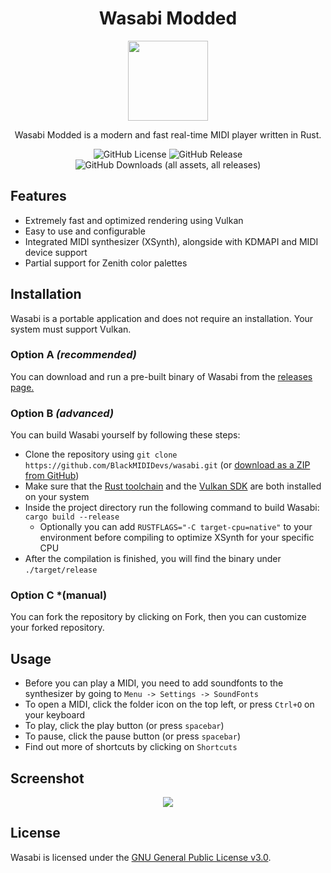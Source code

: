 <h1 align="center">Wasabi Modded</h1>
<p align="center"><img src="/assets/logo.svg" width="128"/></p>
<p align="center">Wasabi Modded is a modern and fast real-time MIDI player written in Rust.</p>
<p align="center">
<img alt="GitHub License" src="https://img.shields.io/github/license/BlackMIDIDevs/wasabi">
<img alt="GitHub Release" src="https://img.shields.io/github/v/release/BlackMIDIDevs/wasabi">
<img alt="GitHub Downloads (all assets, all releases)" src="https://img.shields.io/github/downloads/BlackMIDIDevs/wasabi/total">
</p>

## Features

- Extremely fast and optimized rendering using Vulkan
- Easy to use and configurable
- Integrated MIDI synthesizer (XSynth), alongside with KDMAPI and MIDI device support
- Partial support for Zenith color palettes

## Installation

Wasabi is a portable application and does not require an installation.
Your system must support Vulkan.

### Option A *(recommended)*

You can download and run a pre-built binary of Wasabi from the [releases page.](https://github.com/blackmidiuser/wasabi/releases/tag/v1.0-initial-release)

### Option B *(advanced)*

You can build Wasabi yourself by following these steps:

- Clone the repository using `git clone https://github.com/BlackMIDIDevs/wasabi.git` (or [download as a ZIP from GitHub](https://github.com/BlackMIDIDevs/wasabi/archive/refs/heads/master.zip))
- Make sure that the [Rust toolchain](https://rustup.rs/) and the [Vulkan SDK](https://vulkan.lunarg.com/) are both installed on your system
- Inside the project directory run the following command to build Wasabi: `cargo build --release`
    - Optionally you can add `RUSTFLAGS="-C target-cpu=native"` to your environment before compiling to optimize XSynth for your specific CPU
- After the compilation is finished, you will find the binary under `./target/release`
### Option C *(manual)
You can fork the repository by clicking on Fork, then you can customize your forked repository.
## Usage

- Before you can play a MIDI, you need to add soundfonts to the synthesizer by going to `Menu -> Settings -> SoundFonts`
- To open a MIDI, click the folder icon on the top left, or press `Ctrl+O` on your keyboard
- To play, click the play button (or press `spacebar`)
- To pause, click the pause button (or press `spacebar`)
- Find out more of shortcuts by clicking on `Shortcuts`
## Screenshot

<p align="center"><img src="/assets/screenshot.png"/></p>

## License
Wasabi is licensed under the [GNU General Public License v3.0](https://www.gnu.org/licenses/gpl-3.0.en.html#license-text).
